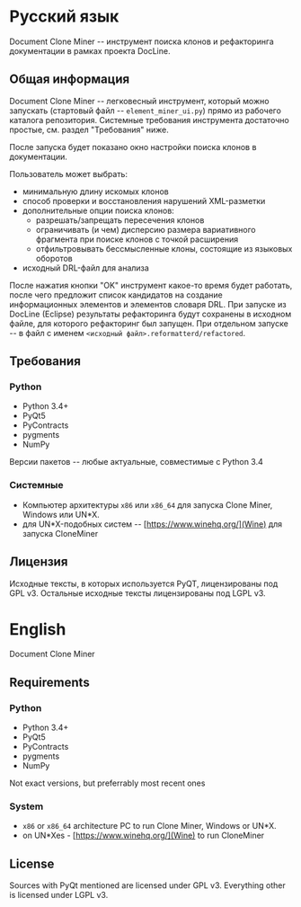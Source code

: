 ﻿Русский язык
============

Document Clone Miner -- инструмент поиска клонов и рефакторинга документации в рамках проекта DocLine.

Общая информация
----------------

Document Clone Miner -- легковесный инструмент, который можно запускать (стартовый файл -- `element_miner_ui.py`)
прямо из рабочего каталога репозитория. Системные требования инструмента достаточно простые, см. раздел "Требования" ниже.

После запуска будет показано окно настройки поиска клонов в документации. 

Пользователь может выбрать:

* минимальную длину искомых клонов
* способ проверки и восстановления нарушений XML-разметки
* дополнительные опции поиска клонов:
    * разрешать/запрещать пересечения клонов
    * ограничивать (и чем) дисперсию размера вариативного фрагмента при поиске клонов с точкой расширения
    * отфильтровывать бессмысленные клоны, состоящие из языковых оборотов
*  исходный DRL-файл для анализа

После нажатия кнопки "OK" инструмент какое-то время будет работать, после чего предложит список
кандидатов на создание информационных элементов и элементов словаря DRL. При запуске из DocLine (Eclipse) результаты рефакторинга будут сохранены в исходном файле, для которого рефакторинг был запущен. При отдельном запуске -- в файл с именем `<исходный файл>.reformatterd/refactored`.

Требования
----------

### Python ###

* Python 3.4+
* PyQt5
* PyContracts
* pygments
* NumPy

Версии пакетов -- любые актуальные, совместимые с Python 3.4

### Системные ###

* Компьютер архитектуры `x86` или `x86_64` для запуска Clone Miner, Windows или UN*X.
* для UN*X-подобных систем -- [https://www.winehq.org/](Wine) для запуска CloneMiner

Лицензия
--------

Исходные тексты, в которых используется PyQT, лицензированы под GPL v3.
Остальные исходные тексты лицензированы под LGPL v3.




English
=======

Document Clone Miner

Requirements
------------

### Python

* Python 3.4+
* PyQt5
* PyContracts
* pygments
* NumPy

Not exact versions, but preferrably most recent ones

### System

* `x86` or `x86_64` architecture PC to run Clone Miner, Windows or UN*X.
* on UN*Xes - [https://www.winehq.org/](Wine) to run CloneMiner

License
-------

Sources with PyQt mentioned are licensed under GPL v3.
Everything other is licensed under LGPL v3.
